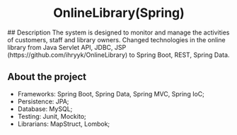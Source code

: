 <h1 align="center">OnlineLibrary(Spring)</h1>
## Description
The system is designed to monitor and manage the activities of customers, staff and library owners.
Changed technologies in the online library from Java Servlet API, JDBC, JSP (https://github.com/ihryyk/OnlineLibrary) to Spring Boot, REST, Spring Data.

## About the project
- Frameworks: Spring Boot, Spring Data, Spring MVC, Spring IoC;
- Persistence: JPA;
- Database: MySQL;
- Testing: Junit, Mockito;
- Librarians: MapStruct, Lombok;